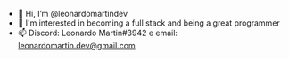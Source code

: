 - 👋 Hi, I’m @leonardomartindev
- 👀 I'm interested in becoming a full stack and being a great programmer
- 📫 Discord: Leonardo Martin#3942 e email: leonardomartin.dev@gmail.com
